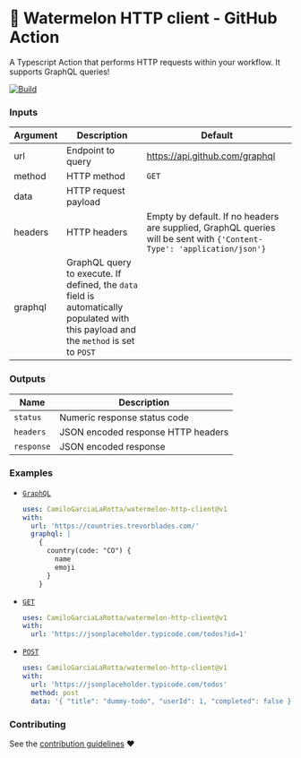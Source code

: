 # 🍉 Watermelon HTTP client - GitHub Action 

A Typescript Action that performs HTTP requests within your workflow. It supports GraphQL queries!

[![Build](https://github.com/CamiloGarciaLaRotta/watermelon-http-client/workflows/Build/badge.svg?branch=master)](https://github.com/CamiloGarciaLaRotta/watermelon-http-client/actions)

### Inputs

|Argument|  Description  |  Default  |
| --- | --- | --- |
| url | Endpoint to query | https://api.github.com/graphql |
| method | HTTP method | `GET` |
| data | HTTP request payload |  |
| headers | HTTP headers | Empty by default. If no headers are supplied, GraphQL queries will be sent with `{'Content-Type': 'application/json'}` |
| graphql | GraphQL query to execute. If defined, the `data` field is automatically populated with this payload and the `method` is set to `POST` |


### Outputs
| Name | Description |
| --- | --- |
| `status` | Numeric response status code | 
| `headers` | JSON encoded response HTTP headers |
| `response` | JSON encoded response |

### Examples




- [`GraphQL`](.github/workflows/graphql.yml)
  ```yaml
  uses: CamiloGarciaLaRotta/watermelon-http-client@v1
  with:
    url: 'https://countries.trevorblades.com/'
    graphql: |
      {
        country(code: "CO") {
          name
          emoji
        }
      }
  ```
  
- [`GET`](.github/workflows/get.yml)
  ```yaml
  uses: CamiloGarciaLaRotta/watermelon-http-client@v1
  with:
    url: 'https://jsonplaceholder.typicode.com/todos?id=1'
  ```
  
- [`POST`](.github/workflows/post.yml)
  ```yaml
  uses: CamiloGarciaLaRotta/watermelon-http-client@v1
  with:
    url: 'https://jsonplaceholder.typicode.com/todos'
    method: post
    data: '{ "title": "dummy-todo", "userId": 1, "completed": false }'
  ```
  
### Contributing
See the [contribution guidelines](CONTRIBUTING.md) ❤️
